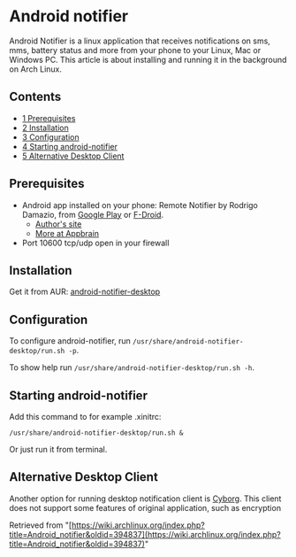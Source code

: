 # Android notifier

Android Notifier is a linux application that receives notifications on sms, mms, battery status and more from your phone to your Linux, Mac or Windows PC. This article is about installing and running it in the background on Arch Linux.

## Contents

*   [1 Prerequisites](#Prerequisites)
*   [2 Installation](#Installation)
*   [3 Configuration](#Configuration)
*   [4 Starting android-notifier](#Starting_android-notifier)
*   [5 Alternative Desktop Client](#Alternative_Desktop_Client)

## Prerequisites

*   Android app installed on your phone: Remote Notifier by Rodrigo Damazio, from [Google Play](https://play.google.com/store/apps/details?id=org.damazio.notifier) or [F-Droid](https://f-droid.org/repository/browse/?fdid=org.damazio.notifier).
    *   [Author's site](http://code.google.com/p/android-notifier/)
    *   [More at Appbrain](http://www.appbrain.com/app/remote-notifier-for-android/org.damazio.notifier/)
*   Port 10600 tcp/udp open in your firewall

## Installation

Get it from AUR: [android-notifier-desktop](https://aur.archlinux.org/packages/android-notifier-desktop/)

## Configuration

To configure android-notifier, run `/usr/share/android-notifier-desktop/run.sh -p`.

To show help run `/usr/share/android-notifier-desktop/run.sh -h`.

## Starting android-notifier

Add this command to for example .xinitrc:

```
/usr/share/android-notifier-desktop/run.sh &

```

Or just run it from terminal.

## Alternative Desktop Client

Another option for running desktop notification client is [Cyborg](https://github.com/hades/Cyborg). This client does not support some features of original application, such as encryption

Retrieved from "[https://wiki.archlinux.org/index.php?title=Android_notifier&oldid=394837](https://wiki.archlinux.org/index.php?title=Android_notifier&oldid=394837)"
